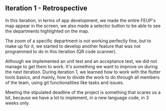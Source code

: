 ## Iteration 1 - Retrospective

In this iteration, in terms of app development, we made the entire FEUP's map appear in the screen, we also made a selector button to be able to see the departments highlighted on the map.

The zoom of a specific department is not working perfectly fine, but to make up for it, we started to develop another feature that was not programmed to do in this iteration (QR code scanner).

Although we implemented an unit test and an acceptance test, we did not manage to get them to work. It's something we want to improve on during the next iteration.
During iteration 1, we learned how to work with the flutter tools basics, and mainly, how to divide the work to do through all members of the team, using git functionalities like tasks and issues.

Meeting the stipulated deadline of the project is something that scares us a bit, because we have a lot to implement, in a new language code, in 3 weeks only.


